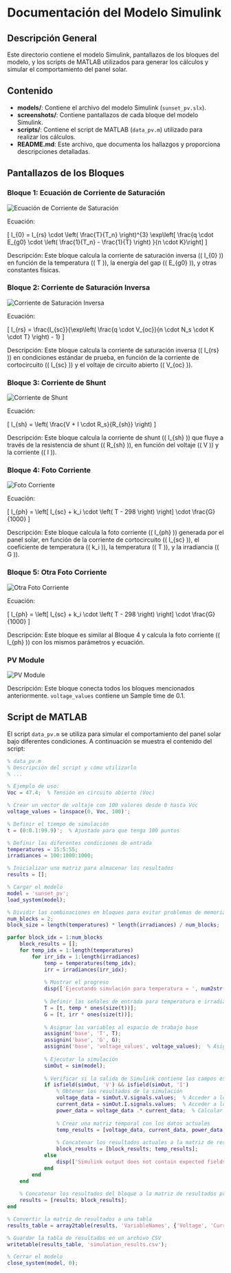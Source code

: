 # Documentación del Modelo Simulink

## Descripción General

Este directorio contiene el modelo Simulink, pantallazos de los bloques del modelo, y los scripts de MATLAB utilizados para generar los cálculos y simular el comportamiento del panel solar.

## Contenido

- **models/**: Contiene el archivo del modelo Simulink (`sunset_pv.slx`).
- **screenshots/**: Contiene pantallazos de cada bloque del modelo Simulink.
- **scripts/**: Contiene el script de MATLAB (`data_pv.m`) utilizado para realizar los cálculos.
- **README.md**: Este archivo, que documenta los hallazgos y proporciona descripciones detalladas.

## Pantallazos de los Bloques

### Bloque 1: Ecuación de Corriente de Saturación

![Ecuación de Corriente de Saturación](screenshots/block1.png)

Ecuación:

\[ I_{0} = I_{rs} \cdot \left( \frac{T}{T_n} \right)^{3} \exp\left[ \frac{q \cdot E_{g0} \cdot \left( \frac{1}{T_n} - \frac{1}{T} \right) }{n \cdot K}\right] \]

Descripción:
Este bloque calcula la corriente de saturación inversa (\( I_{0} \)) en función de la temperatura (\( T \)), la energía del gap (\( E_{g0} \)), y otras constantes físicas.

### Bloque 2: Corriente de Saturación Inversa

![Corriente de Saturación Inversa](screenshots/block2.png)

Ecuación:

\[ I_{rs} = \frac{I_{sc}}{\exp\left( \frac{q \cdot V_{oc}}{n \cdot N_s \cdot K \cdot T} \right) - 1} \]

Descripción:
Este bloque calcula la corriente de saturación inversa (\( I_{rs} \)) en condiciones estándar de prueba, en función de la corriente de cortocircuito (\( I_{sc} \)) y el voltaje de circuito abierto (\( V_{oc} \)).

### Bloque 3: Corriente de Shunt

![Corriente de Shunt](screenshots/block3.png)

Ecuación:

\[ I_{sh} = \left( \frac{V + I \cdot R_s}{R_{sh}} \right) \]

Descripción:
Este bloque calcula la corriente de shunt (\( I_{sh} \)) que fluye a través de la resistencia de shunt (\( R_{sh} \)), en función del voltaje (\( V \)) y la corriente (\( I \)).

### Bloque 4: Foto Corriente

![Foto Corriente](screenshots/block4.png)

Ecuación:

\[ I_{ph} = \left[ I_{sc} + k_i \cdot \left( T - 298 \right) \right] \cdot \frac{G}{1000} \]

Descripción:
Este bloque calcula la foto corriente (\( I_{ph} \)) generada por el panel solar, en función de la corriente de cortocircuito (\( I_{sc} \)), el coeficiente de temperatura (\( k_i \)), la temperatura (\( T \)), y la irradiancia (\( G \)).

### Bloque 5: Otra Foto Corriente

![Otra Foto Corriente](screenshots/block5.png)

Ecuación:

\[ I_{ph} = \left[ I_{sc} + k_i \cdot \left( T - 298 \right) \right] \cdot \frac{G}{1000} \]

Descripción:
Este bloque es similar al Bloque 4 y calcula la foto corriente (\( I_{ph} \)) con los mismos parámetros y ecuación.

### PV Module

![PV Module](screenshots/PVModule.png)

Descripción:
Este bloque conecta todos los bloques mencionados anteriormente. `voltage_values` contiene un Sample time de 0.1.

## Script de MATLAB

El script `data_pv.m` se utiliza para simular el comportamiento del panel solar bajo diferentes condiciones. A continuación se muestra el contenido del script:

```matlab
% data_pv.m
% Descripción del script y cómo utilizarlo
% ...

% Ejemplo de uso:
Voc = 47.4;  % Tensión en circuito abierto (Voc)

% Crear un vector de voltaje con 100 valores desde 0 hasta Voc
voltage_values = linspace(0, Voc, 100)';

% Definir el tiempo de simulación
t = (0:0.1:99.9)';  % Ajustado para que tenga 100 puntos

% Definir las diferentes condiciones de entrada
temperatures = 15:5:55;
irradiances = 100:1000:1000;

% Inicializar una matriz para almacenar los resultados
results = [];

% Cargar el modelo
model = 'sunset_pv';
load_system(model);

% Dividir las combinaciones en bloques para evitar problemas de memoria
num_blocks = 2;
block_size = length(temperatures) * length(irradiances) / num_blocks;

parfor block_idx = 1:num_blocks
    block_results = [];
    for temp_idx = 1:length(temperatures)
        for irr_idx = 1:length(irradiances)
            temp = temperatures(temp_idx);
            irr = irradiances(irr_idx);
            
            % Mostrar el progreso
            disp(['Ejecutando simulación para temperatura = ', num2str(temp), ' °C, irradiancia = ', num2str(irr), ' W/m^2']);
            
            % Definir las señales de entrada para temperatura e irradiancia
            T = [t, temp * ones(size(t))];
            G = [t, irr * ones(size(t))];
            
            % Asignar las variables al espacio de trabajo base
            assignin('base', 'T', T);
            assignin('base', 'G', G);
            assignin('base', 'voltage_values', voltage_values);  % Asignar el vector de voltaje
            
            % Ejecutar la simulación
            simOut = sim(model);
            
            % Verificar si la salida de Simulink contiene los campos esperados
            if isfield(simOut, 'V') && isfield(simOut, 'I')
                % Obtener los resultados de la simulación
                voltage_data = simOut.V.signals.values;  % Acceder a los datos de voltaje
                current_data = simOut.I.signals.values;  % Acceder a los datos de corriente
                power_data = voltage_data .* current_data;  % Calcular la potencia
                
                % Crear una matriz temporal con los datos actuales
                temp_results = [voltage_data, current_data, power_data, temp * ones(size(voltage_data)), irr * ones(size(voltage_data))];
                
                % Concatenar los resultados actuales a la matriz de resultados del bloque
                block_results = [block_results; temp_results];
            else
                disp(['Simulink output does not contain expected fields for temperatura = ', num2str(temp), ' °C, irradiancia = ', num2str(irr), ' W/m^2.']);
            end
        end
    end
    
    % Concatenar los resultados del bloque a la matriz de resultados principal
    results = [results; block_results];
end

% Convertir la matriz de resultados a una tabla
results_table = array2table(results, 'VariableNames', {'Voltage', 'Current', 'Power', 'Temperature', 'Irradiance'});

% Guardar la tabla de resultados en un archivo CSV
writetable(results_table, 'simulation_results.csv');

% Cerrar el modelo
close_system(model, 0);
